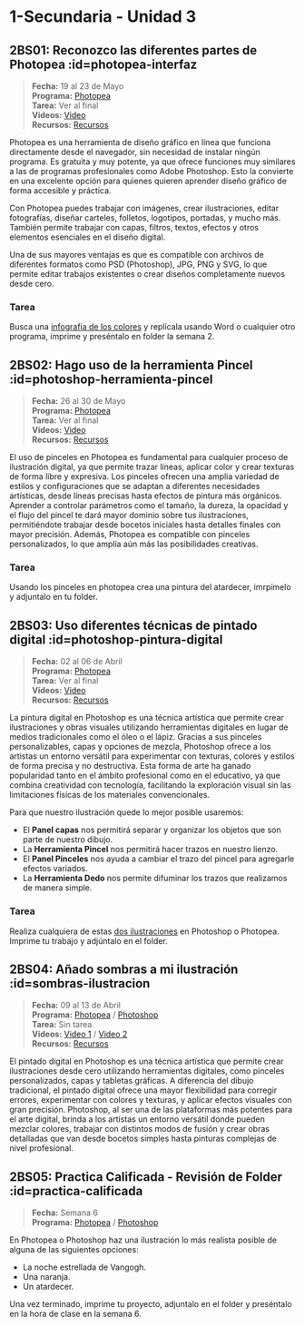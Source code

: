 # 1-Secundaria - Unidad 3

## 2BS01: Reconozco las diferentes partes de Photopea :id=photopea-interfaz

> <i class="bi bi-calendar"></i> **Fecha:** 19 al 23 de Mayo<br><i class="bi bi-window-desktop"></i> **Programa:** [Photopea](https://www.photopea.com/)<br><i class="bi bi-calendar-check"></i> **Tarea:** Ver al final<br><i class="bi bi-play-btn"></i> **Videos:** [Video](https://www.youtube.com/watch?v=DldfD9-Em8o)<br><i class="bi bi-briefcase"></i> **Recursos:** [Recursos](https://drive.google.com/drive/folders/1ywEkiDbaslISnnfEnSUkhao_UwtqnLgy?usp=sharing)

Photopea es una herramienta de diseño gráfico en línea que funciona directamente desde el navegador, sin necesidad de instalar ningún programa. Es gratuita y muy potente, ya que ofrece funciones muy similares a las de programas profesionales como Adobe Photoshop. Esto la convierte en una excelente opción para quienes quieren aprender diseño gráfico de forma accesible y práctica.

Con Photopea puedes trabajar con imágenes, crear ilustraciones, editar fotografías, diseñar carteles, folletos, logotipos, portadas, y mucho más. También permite trabajar con capas, filtros, textos, efectos y otros elementos esenciales en el diseño digital.

Una de sus mayores ventajas es que es compatible con archivos de diferentes formatos como PSD (Photoshop), JPG, PNG y SVG, lo que permite editar trabajos existentes o crear diseños completamente nuevos desde cero.

### Tarea

Busca una [infografía de los colores](https://www.google.com/search?q=infografia+del+color) y replícala usando Word o cualquier otro programa, imprime y preséntalo en folder la semana 2.

## 2BS02: Hago uso de la herramienta Pincel :id=photoshop-herramienta-pincel

> <i class="bi bi-calendar"></i> **Fecha:** 26 al 30 de Mayo<br><i class="bi bi-window-desktop"></i> **Programa:** [Photopea](https://www.photopea.com/)<br><i class="bi bi-calendar-check"></i> **Tarea:** Ver al final<br><i class="bi bi-play-btn"></i> **Videos:** [Video](https://www.youtube.com/watch?v=1N4muWPsVY4)<br><i class="bi bi-briefcase"></i> **Recursos:** [Recursos](https://drive.google.com/drive/folders/1ywEkiDbaslISnnfEnSUkhao_UwtqnLgy?usp=sharing)

El uso de pinceles en Photopea es fundamental para cualquier proceso de ilustración digital, ya que permite trazar líneas, aplicar color y crear texturas de forma libre y expresiva. Los pinceles ofrecen una amplia variedad de estilos y configuraciones que se adaptan a diferentes necesidades artísticas, desde líneas precisas hasta efectos de pintura más orgánicos. Aprender a controlar parámetros como el tamaño, la dureza, la opacidad y el flujo del pincel te dará mayor dominio sobre tus ilustraciones, permitiéndote trabajar desde bocetos iniciales hasta detalles finales con mayor precisión. Además, Photopea es compatible con pinceles personalizados, lo que amplía aún más las posibilidades creativas.

### Tarea

Usando los pinceles en photopea crea una pintura del atardecer, imrpímelo y adjuntalo en tu folder.

## 2BS03: Uso diferentes técnicas de pintado digital :id=photoshop-pintura-digital

> <i class="bi bi-calendar"></i> **Fecha:** 02 al 06 de Abril<br><i class="bi bi-window-desktop"></i> **Programa:** [Photopea](https://www.photopea.com/)<br><i class="bi bi-calendar-check"></i> **Tarea:** Ver al final<br><i class="bi bi-play-btn"></i> **Videos:** [Video](https://www.youtube.com/watch?v=XOmE221YABU)<br><i class="bi bi-briefcase"></i> **Recursos:** [Recursos](https://drive.google.com/drive/folders/1ywEkiDbaslISnnfEnSUkhao_UwtqnLgy?usp=sharing)

La pintura digital en Photoshop es una técnica artística que permite crear ilustraciones y obras visuales utilizando herramientas digitales en lugar de medios tradicionales como el óleo o el lápiz. Gracias a sus pinceles personalizables, capas y opciones de mezcla, Photoshop ofrece a los artistas un entorno versátil para experimentar con texturas, colores y estilos de forma precisa y no destructiva. Esta forma de arte ha ganado popularidad tanto en el ámbito profesional como en el educativo, ya que combina creatividad con tecnología, facilitando la exploración visual sin las limitaciones físicas de los materiales convencionales.

Para que nuestro ilustración quede lo mejor posible usaremos:

- <span class="badge badge-photoshop"><i class="bi bi-layers icon"></i></span> El **Panel capas** nos permitirá separar y organizar los objetos que son parte de nuestro dibujo.
- <span class="badge badge-photoshop"><i class="bi bi-brush icon"></i></span> La **Herramienta Pincel** nos permitirá hacer trazos en nuestro lienzo.
- <span class="badge badge-photoshop"><i class="bi bi-brush icon"></i></span> El **Panel Pinceles** nos ayuda a cambiar el trazo del pincel para agregarle efectos variados.
- <span class="badge badge-photoshop"><i class="bi bi-hand-index icon"></i></span> La **Herramienta Dedo** nos permite difuminar los trazos que realizamos de manera simple.

### Tarea

Realiza cualquiera de estas [dos ilustraciones](https://static.brusheezy.com/system/resources/previews/000/048/617/original/african-sunrise-landscape-wallpaper-and-brush-pack-photoshop-backgrounds.jpg) en Photoshop o Photopea. Imprime tu trabajo y adjúntalo en el folder.

## 2BS04: Añado sombras a mi ilustración :id=sombras-ilustracion

> <i class="bi bi-calendar"></i> **Fecha:** 09 al 13 de Abril<br><i class="bi bi-window-desktop"></i> **Programa:** [Photopea](https://www.photopea.com/) / [Photoshop](https://mariareinista-my.sharepoint.com/:f:/g/personal/d12641_mrc_edu_pe/EiTBdB0-3URNi1KbPRDxRj0BRT_33s4KCNWwj-8OXWN0kQ?e=GQmLfY)<br><i class="bi bi-calendar-check"></i> **Tarea:** Sin tarea<br><i class="bi bi-play-btn"></i> **Videos:** [Video 1](https://www.youtube.com/watch?v=zo_MEpqdm7M) / [Video 2](https://www.youtube.com/watch?v=g0KQ9gyJIro)<br><i class="bi bi-briefcase"></i> **Recursos:** [Recursos](https://drive.google.com/drive/folders/1ywEkiDbaslISnnfEnSUkhao_UwtqnLgy?usp=sharing)

El pintado digital en Photoshop es una técnica artística que permite crear ilustraciones desde cero utilizando herramientas digitales, como pinceles personalizados, capas y tabletas gráficas. A diferencia del dibujo tradicional, el pintado digital ofrece una mayor flexibilidad para corregir errores, experimentar con colores y texturas, y aplicar efectos visuales con gran precisión. Photoshop, al ser una de las plataformas más potentes para el arte digital, brinda a los artistas un entorno versátil donde pueden mezclar colores, trabajar con distintos modos de fusión y crear obras detalladas que van desde bocetos simples hasta pinturas complejas de nivel profesional.

## 2BS05: Practica Calificada - Revisión de Folder :id=practica-calificada

> <i class="bi bi-calendar"></i> **Fecha:** Semana 6<br><i class="bi bi-window-desktop"></i> **Programa:** [Photopea](https://www.photopea.com/) / [Photoshop](https://mariareinista-my.sharepoint.com/:f:/g/personal/d12641_mrc_edu_pe/EiTBdB0-3URNi1KbPRDxRj0BRT_33s4KCNWwj-8OXWN0kQ?e=GQmLfY)<br>

En Photopea o Photoshop haz una ilustración lo más realista posible de alguna de las siguientes opciones:

- La noche estrellada de Vangogh.
- Una naranja.
- Un atardecer.

Una vez terminado, imprime tu proyecto, adjuntalo en el folder y preséntalo en la hora de clase en la semana 6.





